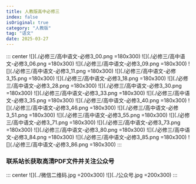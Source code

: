 ```yaml
---
title: 人教版高中必修三
index: false
isOriginal: true
category: "人教版"
tag: "语文"
date: 2025-03-27
---
```


::: center
![](./必修三/高中语文-必修3_00.png =180x300)
![](./必修三/高中语文-必修3_06.png =180x300)
![](./必修三/高中语文-必修3_09.png =180x300)
![](./必修三/高中语文-必修3_11.png =180x300)
![](./必修三/高中语文-必修3_15.png =180x300)
![](./必修三/高中语文-必修3_18.png =180x300)
![](./必修三/高中语文-必修3_28.png =180x300)
![](./必修三/高中语文-必修3_30.png =180x300)
![](./必修三/高中语文-必修3_33.png =180x300)
![](./必修三/高中语文-必修3_35.png =180x300)
![](./必修三/高中语文-必修3_40.png =180x300)
![](./必修三/高中语文-必修3_46.png =180x300)
![](./必修三/高中语文-必修3_51.png =180x300)
![](./必修三/高中语文-必修3_55.png =180x300)
![](./必修三/高中语文-必修3_71.png =180x300)
![](./必修三/高中语文-必修3_73.png =180x300)
![](./必修三/高中语文-必修3_80.png =180x300)
![](./必修三/高中语文-必修3_84.png =180x300)
![](./必修三/高中语文-必修3_85.png =180x300)
![](./必修三/高中语文-必修3_86.png =180x300)
:::

### 联系站长获取高清PDF文件并关注公众号
::: center
![](../微信二维码.jpg =200x300)
![](../公众号.jpg =200x300)
:::
